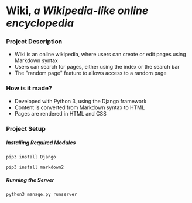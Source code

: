 # Wiki, _a Wikipedia-like online encyclopedia_

### Project Description
* Wiki is an online wikipedia, where users can create or edit pages using Markdown syntax
* Users can search for pages, either using the index or the search bar
* The "random page" feature to allows access to a random page

### How is it made?
* Developed with Python 3, using the Django framework
* Content is converted from Markdown syntax to HTML
* Pages are rendered in HTML and CSS

### Project Setup
##### Installing Required Modules
```
pip3 install Django
```
```
pip3 install markdown2
```
##### Running the Server
```
python3 manage.py runserver
```